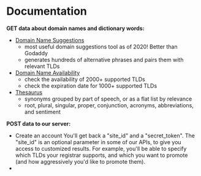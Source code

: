 # Documentation

**GET data about domain names and dictionary words:**

* [Domain Name Suggestions](domain-name-apis.md) 
  * most useful domain suggestions tool as of 2020! Better than Godaddy
  * generates hundreds of alternative phrases and pairs them with relevant TLDs
* [Domain Name Availability](domain-name-apis.md#domain-availability)
  * check the availability of 2000+ supported TLDs
  * check the expiration date for 1000+ supported TLDs
* [Thesaurus](thesaurus-apis.md)
  * synonyms grouped by part of speech, or as a flat list by relevance
  * root, plural, singular, proper, conjunction, acronyms, abbreviations, and sentiment

**POST data to our server:**

* Create an account You'll get back a "site\_id" and a "secret\_token". The "site\_id" is an optional parameter in some of our APIs, to give you access to customized results. For example, you'll be able to specify which TLDs your registrar supports, and which you want to promote \(and how aggressively you'd like to promote them\).
* 




